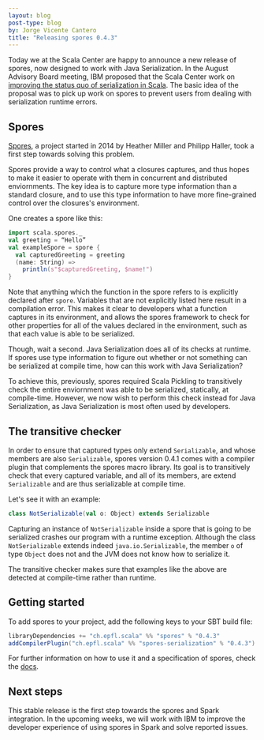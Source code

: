 ```yaml
---
layout: blog
post-type: blog
by: Jorge Vicente Cantero
title: "Releasing spores 0.4.3"
---
```


Today we at the Scala Center are happy to announce a new release of spores, now
designed to work with Java Serialization. In the August Advisory Board meeting,
IBM proposed that the Scala Center work on [improving the status quo of
serialization in
Scala](https://github.com/scalacenter/advisoryboard/blob/master/proposals/006-compile-time-serializibility-check.md).
The basic idea of the proposal was to pick up work on spores to prevent users
from dealing with serialization runtime errors.

## Spores

[Spores](https://github.com/scalacenter/spores), a project started in 2014
by Heather Miller and Philipp Haller, took a first step towards solving
this problem.

Spores provide a way to control what a closures captures, and thus
hopes to make it easier to operate with them in concurrent and distributed
enviornments. The key idea is to capture more type information than a standard
closure, and to use this type information to have more fine-grained control over
the closures's environment.

One creates a spore like this:

```scala
import scala.spores._
val greeting = “Hello”
val exampleSpore = spore {
  val capturedGreeting = greeting
  (name: String) =>
    println(s"$capturedGreeting, $name!")
}
```

Note that anything which the function in the spore refers to is explicitly
declared after `spore`. Variables that are not explicitly listed here result in
a compilation error. This makes it clear to developers what a function captures
in its environment, and allows the spores framework to check for other
properties for all of the values declared in the environment, such as that each
value is able to be serialized.

Though, wait a second. Java Serialization does all of its checks at runtime. If
spores use type information to figure out whether or not something can be
serialized at compile time, how can this work with Java Serialization?

To achieve this, previously, spores required Scala Pickling to transitively
check the entire enviornment was able to be serialized, statically, at
compile-time. However, we now wish to perform this check instead for Java
Serialization, as Java Serialization is most often used by developers.

## The transitive checker

In order to ensure that captured types only extend `Serializable`, and whose
members are also `Serializable`, spores version 0.4.1 comes with a compiler
plugin that complements the spores macro library. Its goal is to transitively
check that every captured variable, and all of its members, are extend
`Serializable` and are thus serializable at compile time.

Let's see it with an example:

```scala
class NotSerializable(val o: Object) extends Serializable
```

Capturing an instance of `NotSerializable` inside a spore that is going to be
serialized crashes our program with a runtime exception. Although the class
`NotSerializable` extends indeed `java.io.Serializable`, the member `o` of type
`Object` does not and the JVM does not know how to serialize it.

The transitive checker makes sure that examples like the above are detected at
compile-time rather than runtime.

## Getting started

To add spores to your project, add the following keys to your SBT build file:

```scala
libraryDependencies += "ch.epfl.scala" %% "spores" % "0.4.3"
addCompilerPlugin("ch.epfl.scala" %% "spores-serialization" % "0.4.3")
```

For further information on how to use it and a specification of spores, check
the [docs](http://scalacenter.github.io/spores/spores.html).

## Next steps

This stable release is the first step towards the spores and Spark integration.
In the upcoming weeks, we will work with IBM to improve the developer experience
of using spores in Spark and solve reported issues.
